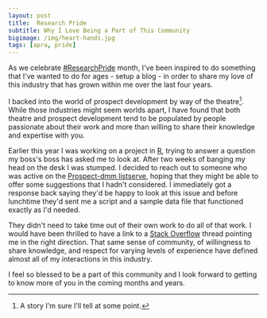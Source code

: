 ```yaml
---
layout: post
title:  Research Pride
subtitle: Why I Love Being a Part of This Community
bigimage: /img/heart-hands.jpg
tags: [apra, pride]
---
```

As we celebrate [#ResearchPride](https://twitter.com/search?src=typd&q=%23researchpride) month, I've been inspired to do something that I've wanted to do for ages - setup a blog - in order to share my love of this industry that has grown within me over the last four years.

I backed into the world of prospect development by way of the theatre[^1]. While those industries might seem worlds apart, I have found that both theatre and prospect development tend to be populated by people passionate about their work and more than willing to share their knowledge and expertise with you.

Earlier this year I was working on a project in [R](https://cran.r-project.org/), trying to answer a question my boss's boss has asked me to look at. After two weeks of banging my head on the desk I was stumped. I decided to reach out to someone who was active on the [Prospect-dmm listserve](https://mailman.mit.edu/mailman/listinfo/prospect-dmm), hoping that they might be able to offer some suggestions that I hadn't considered. I immediately got a response back saying they'd be happy to look at this issue and before lunchtime they'd sent me a script and a sample data file that functioned exactly as I'd needed.

They didn't need to take time out of their own work to do all of that work. I would have been thrilled to have a link to a [Stack Overflow](http://stackoverflow.com/) thread pointing me in the right direction. That same sense of community, of willingness to share knowledge, and respect for varying levels of experience have defined almost all of my interactions in this industry.  

I feel so blessed to be a part of this community and I look forward to getting to know more of you in the coming months and years.

[^1]: A story I'm sure I'll tell at some point.